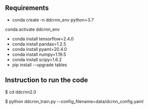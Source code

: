 
## Requirements
- conda create -n ddcrnn_env python=3.7   

conda activate ddcrnn_env

- conda install tensorflow=2.4.0
- conda install pandas=1.2.5
- conda install pyaml=20.4.0
- conda install numpy=1.19.5
- conda install scipy=1.6.2
- pip install --upgrade tables

## Instruction to run the code
$ cd ddcrnn2.0

$ python ddcrnn_train.py --config_filename=data/dcrnn_config.yaml
